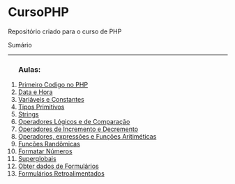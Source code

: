 # CursoPHP
 Repositório criado para o curso de PHP
<p>Sumário</p>
<hr>
<ol>
  <h3>Aulas:</h3>
  <li><a href="https://github.com/Ricardo93santos/CursoPHP/tree/main/Aulas/aula000-primeiro-codigo-no-php">Primeiro Codigo no PHP</a></li>
  <li><a href="https://github.com/Ricardo93santos/CursoPHP/tree/main/Aulas/aula001-data-e-hora">Data e Hora</a></li>
  <li><a href="https://github.com/Ricardo93santos/CursoPHP/tree/main/Aulas/aula002-variaveis-e-constantes">Variáveis e Constantes</a></li>
  <li><a href="https://github.com/Ricardo93santos/CursoPHP/tree/main/Aulas/aula003-tipos-primitivos">Tipos Primitivos</a></li>
  <li><a href="https://github.com/Ricardo93santos/CursoPHP/tree/main/Aulas/aula004-strings">Strings</a></li>
  <li><a href="https://github.com/Ricardo93santos/CursoPHP/tree/main/Aulas/aula005-operadores-logicos-e-comparacao">Operadores Lógicos e de Comparação</a></li>
  <li><a href="https://github.com/Ricardo93santos/CursoPHP/tree/main/Aulas/aula006-operadores-incremento-decremento">Operadores de Incremento e Decremento</a></li>
  <li><a href="https://github.com/Ricardo93santos/CursoPHP/tree/main/Aulas/aula007-operadore-expressoes-funcoes-aritmeticas">Operadores, expressões e Funções Aritiméticas</a></li>
  <li><a href="https://github.com/Ricardo93santos/CursoPHP/tree/main/Aulas/aula008-funcoes-randomicas">Funções Randômicas</a></li>
  <li><a href="https://github.com/Ricardo93santos/CursoPHP/tree/main/Aulas/aula009-formatar-numeros">Formatar Números</a></li>
  <li><a href="https://github.com/Ricardo93santos/CursoPHP/tree/main/Aulas/aula010-superglobais">Superglobais</a></li>
  <li><a href="https://github.com/Ricardo93santos/CursoPHP/tree/main/Aulas/aula011-obter-dados-de-formularios">Obter dados de Formulários</a></li>
  <li><a href="https://github.com/Ricardo93santos/CursoPHP/tree/main/Aulas/aula012-formulario-retroalimentado">Formulários Retroalimentados</a></li>
</ol>